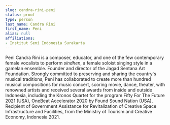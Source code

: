 ```yaml
---
slug: candra-rini-peni
status: proof
type: person
last_name: Candra Rini
first_name: Peni
alias: null
affiliations:
- Institut Seni Indonesia Surakarta
---
```


Peni Candra Rini is a composer, educator, and one of the few contemporary female vocalists to perform *sindhen*, a female soloist singing style in a gamelan ensemble. Founder and director of the Jagad Sentana Art Foundation. Strongly committed to preserving and sharing the country's musical traditions, Peni has collaborated to create more than hundred musical compositions for music concert, scoring movie, dance, theater, with renowned artists and received several awards from inside and outside Indonesia, including the Kronos Quartet for the program Fifty For The Future 2021 (USA), OneBeat Accelerator 2020 by Found Sound Nation (USA), Recipient of Government Assistance for Revitalization of Creative Space Infrastructure and Facilities, from the Ministry of Tourism and Creative Economy, Indonesia 2021.

